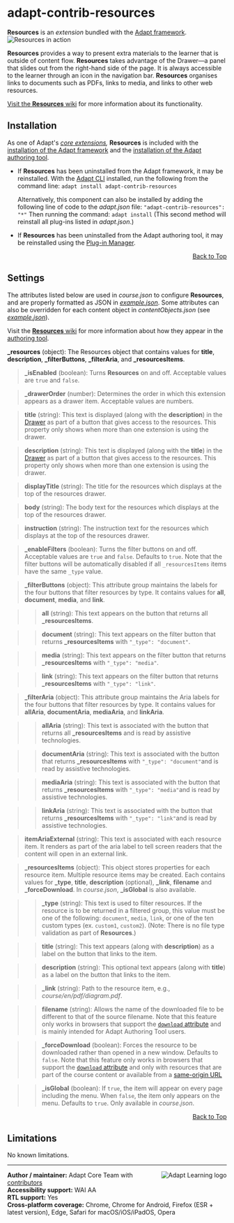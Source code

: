 # adapt-contrib-resources

**Resources** is an *extension* bundled with the [Adapt framework](https://github.com/adaptlearning/adapt_framework).
<img src="https://github.com/adaptlearning/documentation/blob/master/04_wiki_assets/plug-ins/images/resources01.gif" alt="Resources in action">

**Resources** provides a way to present extra materials to the learner that is outside of content flow. **Resources** takes advantage of the Drawer&mdash;a panel that slides out from the right-hand side of the page. It is always accessible to the learner through an icon in the navigation bar. **Resources** organises links to documents such as PDFs, links to media, and links to other web resources.

[Visit the **Resources** wiki](https://github.com/adaptlearning/adapt-contrib-resources/wiki) for more information about its functionality.

## Installation

As one of Adapt's *[core extensions](https://github.com/adaptlearning/adapt_framework/wiki/Core-Plug-ins-in-the-Adapt-Learning-Framework#extensions),* **Resources** is included with the [installation of the Adapt framework](https://github.com/adaptlearning/adapt_framework/wiki/Manual-installation-of-the-Adapt-framework#installation) and the [installation of the Adapt authoring tool](https://github.com/adaptlearning/adapt_authoring/wiki/Installing-Adapt-Origin).

* If **Resources** has been uninstalled from the Adapt framework, it may be reinstalled.
With the [Adapt CLI](https://github.com/adaptlearning/adapt-cli) installed, run the following from the command line:
`adapt install adapt-contrib-resources`

    Alternatively, this component can also be installed by adding the following line of code to the *adapt.json* file:
    `"adapt-contrib-resources": "*"`
    Then running the command:
    `adapt install`
    (This second method will reinstall all plug-ins listed in *adapt.json*.)

* If **Resources** has been uninstalled from the Adapt authoring tool, it may be reinstalled using the [Plug-in Manager](https://github.com/adaptlearning/adapt_authoring/wiki/Plugin-Manager).

<div float align=right><a href="#top">Back to Top</a></div>

## Settings

The attributes listed below are used in *course.json* to configure **Resources**, and are properly formatted as JSON in [*example.json*](https://github.com/adaptlearning/adapt-contrib-resources/blob/master/example.json). Some attributes can also be overridden for each content object in *contentObjects.json* (see [*example.json*](https://github.com/adaptlearning/adapt-contrib-resources/blob/master/example.json)).

Visit the [**Resources** wiki](https://github.com/adaptlearning/adapt-contrib-resources/wiki) for more information about how they appear in the [authoring tool](https://github.com/adaptlearning/adapt_authoring/wiki).

**\_resources** (object): The Resources object that contains values for **title**, **description**, **\_filterButtons**, **\_filterAria**, and **\_resourcesItems**.

>**\_isEnabled** (boolean): Turns **Resources** on and off. Acceptable values are `true` and `false`.

>**\_drawerOrder** (number): Determines the order in which this extension appears as a drawer item. Acceptable values are numbers.

>**title** (string): This text is displayed (along with the **description**) in the [Drawer](https://github.com/adaptlearning/adapt_framework/wiki/Core-modules#drawer) as part of a button that gives access to the resources. This property only shows when more than one extension is using the drawer.

>**description** (string): This text is displayed (along with the **title**) in the [Drawer](https://github.com/adaptlearning/adapt_framework/wiki/Core-modules#drawer) as part of a button that gives access to the resources. This property only shows when more than one extension is using the drawer.

>**displayTitle** (string): The title for the resources which displays at the top of the resources drawer.

>**body** (string): The body text for the resources which displays at the top of the resources drawer.

>**instruction** (string): The instruction text for the resources which displays at the top of the resources drawer.

>**\_enableFilters** (boolean): Turns the filter buttons on and off. Acceptable values are `true` and `false`. Defaults to `true`. Note that the filter buttons will be automatically disabled if all `_resourcesItems` items have the same `_type` value.

>**\_filterButtons** (object):  This attribute group maintains the labels for the four buttons that filter resources by type. It contains values for **all**, **document**, **media**, and **link**.

>>**all** (string): This text appears on the button that returns all **\_resourcesItems**.

>>**document** (string): This text appears on the filter button that returns **\_resourcesItems** with `"_type": "document"`.

>>**media** (string): This text appears on the filter button that returns **\_resourcesItems** with `"_type": "media"`.

>>**link** (string): This text appears on the filter button that returns **\_resourcesItems** with `"_type": "link"`.

>**\_filterAria** (object): This attribute group maintains the Aria labels for the four buttons that filter resources by type. It contains values for **allAria**, **documentAria**, **mediaAria**, and **linkAria**.

>>**allAria** (string): This text is associated with the button that returns all **\_resourcesItems** and is read by assistive technologies.

>>**documentAria** (string): This text is associated with the button that returns **\_resourcesItems** with `"_type": "document"`and is read by assistive technologies.

>>**mediaAria** (string): This text is associated with the button that returns **\_resourcesItems** with `"_type": "media"`and is read by assistive technologies.

>>**linkAria** (string): This text is associated with the button that returns **\_resourcesItems** with `"_type": "link"`and is read by assistive technologies.

>**itemAriaExternal** (string): This text is associated with each resource item. It renders as part of the aria label to tell screen readers that the content will open in an external link.

>**\_resourcesItems** (object):  This object stores properties for each resource item. Multiple resource items may be created. Each contains values for **\_type**, **title**, **description** (optional), **\_link**, **filename** and **\_forceDownload**. In *course.json*, **\_isGlobal** is also available.

>>**\_type** (string):  This text is used to filter resources. If the resource is to be returned in a filtered group, this value must be one of the following: `document`, `media`, `link`, or one of the ten custom types (ex. `custom1`, `custom2`). (Note: There is no file type validation as part of **Resources**.)

>>**title** (string):  This text appears (along with **description**) as a label on the button that links to the item.

>>**description** (string):  This optional text appears (along with **title**) as a label on the button that links to the item.

>>**\_link** (string):  Path to the resource item, e.g., *course/en/pdf/diagram.pdf*.

>>**filename** (string): Allows the name of the downloaded file to be different to that of the source filename. Note that this feature only works in browsers that support the [`download` attribute](https://caniuse.com/#search=download) and is mainly intended for Adapt Authoring Tool users.

>>**\_forceDownload** (boolean): Forces the resource to be downloaded rather than opened in a new window. Defaults to `false`. Note that this feature only works in browsers that support the [`download` attribute](https://caniuse.com/#search=download) and only with resources that are part of the course content or available from a [same-origin URL](https://developer.mozilla.org/en-US/docs/Web/Security/Same-origin_policy)

>>**\_isGlobal** (boolean): If `true`, the item will appear on every page including the menu. When `false`, the item only appears on the menu. Defaults to `true`. Only available in *course.json*.

<div float align=right><a href="#top">Back to Top</a></div>

## Limitations

No known limitations.

----------------------------
<a href="https://community.adaptlearning.org/" target="_blank"><img src="https://github.com/adaptlearning/documentation/blob/master/04_wiki_assets/plug-ins/images/adapt-logo-mrgn-lft.jpg" alt="Adapt Learning logo" align="right"></a>
**Author / maintainer:** Adapt Core Team with [contributors](https://github.com/adaptlearning/adapt-contrib-resources/graphs/contributors)<br>
**Accessibility support:** WAI AA<br>
**RTL support:** Yes<br>
**Cross-platform coverage:** Chrome, Chrome for Android, Firefox (ESR + latest version), Edge, Safari for macOS/iOS/iPadOS, Opera<br>
